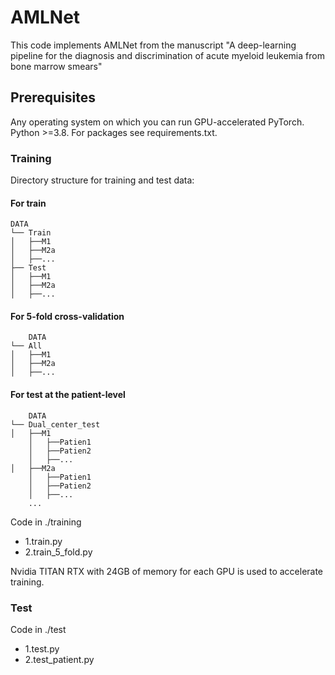 # AMLNet
This code implements AMLNet from the manuscript "A deep-learning pipeline for the diagnosis and discrimination of acute myeloid leukemia from bone marrow smears"
## Prerequisites
Any operating system on which you can run GPU-accelerated PyTorch. Python >=3.8. For packages see requirements.txt.
### Training
Directory structure for training and test data:
#### For train
	DATA
	└── Train
	│   ├──M1
	│   ├──M2a
	│   ├──...
	├── Test
	│   ├──M1
	│   ├──M2a
	│   ├──...
#### For 5-fold cross-validation
		DATA
	└── All
	│   ├──M1
	│   ├──M2a
	│   ├──...
#### For test at the patient-level
		DATA
	└── Dual_center_test
	│   ├──M1
		│   ├──Patien1
		│   ├──Patien2
		│   ├──...
	│   ├──M2a
		│   ├──Patien1
		│   ├──Patien2
		│   ├──...
		...
Code in ./training
- 1.train.py
- 2.train_5_fold.py

Nvidia TITAN RTX with 24GB of memory for each GPU is used to accelerate training.
### Test
Code in ./test
- 1.test.py
- 2.test_patient.py













